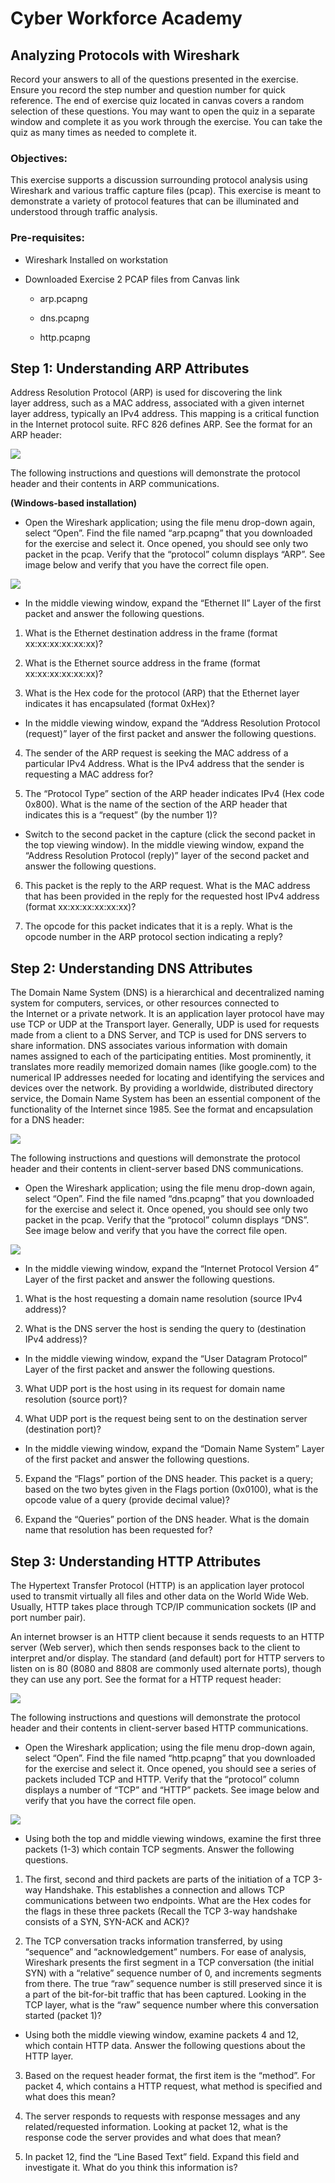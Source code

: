 Cyber Workforce Academy
=======================

Analyzing Protocols with Wireshark
----------------------------------

Record your answers to all of the questions presented in the exercise. Ensure
you record the step number and question number for quick reference. The end of
exercise quiz located in canvas covers a random selection of these questions.
You may want to open the quiz in a separate window and complete it as you work
through the exercise. You can take the quiz as many times as needed to complete
it.

### Objectives:

This exercise supports a discussion surrounding protocol analysis using
Wireshark and various traffic capture files (pcap). This exercise is meant to
demonstrate a variety of protocol features that can be illuminated and
understood through traffic analysis.

### Pre-requisites:

-   Wireshark Installed on workstation

-   Downloaded Exercise 2 PCAP files from Canvas link

    -   arp.pcapng

    -   dns.pcapng

    -   http.pcapng

Step 1: Understanding ARP Attributes
------------------------------------

Address Resolution Protocol (ARP) is used for discovering the link
layer address, such as a MAC address, associated with a given internet
layer address, typically an IPv4 address. This mapping is a critical function in
the Internet protocol suite. RFC 826 defines ARP. See the format for an ARP
header:

![](media/9775c3616a4fd55f43afd1582443f3c1.jpg)

The following instructions and questions will demonstrate the protocol header
and their contents in ARP communications.

**(Windows-based installation)**

-   Open the Wireshark application; using the file menu drop-down again, select
    “Open”. Find the file named “arp.pcapng” that you downloaded for the
    exercise and select it. Once opened, you should see only two packet in the
    pcap. Verify that the “protocol” column displays “ARP”. See image below and
    verify that you have the correct file open.

![](media/52efcf9227c0fccf010ba0f1d5924db0.png)

-   In the middle viewing window, expand the “Ethernet II” Layer of the first
    packet and answer the following questions.

1.  What is the Ethernet destination address in the frame (format
    xx:xx:xx:xx:xx:xx)?

2.  What is the Ethernet source address in the frame (format xx:xx:xx:xx:xx:xx)?

3.  What is the Hex code for the protocol (ARP) that the Ethernet layer
    indicates it has encapsulated (format 0xHex)?

-   In the middle viewing window, expand the “Address Resolution Protocol
    (request)” layer of the first packet and answer the following questions.

4.  The sender of the ARP request is seeking the MAC address of a particular
    IPv4 Address. What is the IPv4 address that the sender is requesting a
    MAC address for?

5.  The “Protocol Type” section of the ARP header indicates IPv4 (Hex code
    0x800). What is the name of the section of the ARP header that indicates
    this is a “request” (by the number 1)?

-   Switch to the second packet in the capture (click the second packet in the
    top viewing window). In the middle viewing window, expand the “Address
    Resolution Protocol (reply)” layer of the second packet and answer the
    following questions.

6.  This packet is the reply to the ARP request. What is the MAC address
    that has been provided in the reply for the requested host IPv4 address
    (format xx:xx:xx:xx:xx:xx)?

7.  The opcode for this packet indicates that it is a reply. What is the
    opcode number in the ARP protocol section indicating a reply?

Step 2: Understanding DNS Attributes
------------------------------------

The Domain Name System (DNS) is a hierarchical and decentralized naming system
for computers, services, or other resources connected to the Internet or a
private network. It is an application layer protocol have may use TCP or UDP at
the Transport layer. Generally, UDP is used for requests made from a client to a
DNS Server, and TCP is used for DNS servers to share information. DNS associates
various information with domain names assigned to each of the participating
entities. Most prominently, it translates more readily memorized domain names
(like google.com) to the numerical IP addresses needed for locating and
identifying the services and devices over the network. By providing a
worldwide, distributed directory service, the Domain Name System has been an
essential component of the functionality of the Internet since 1985. See the
format and encapsulation for a DNS header:

![](media/2822e359ff3127a2ccb3b33cbb604048.png)

The following instructions and questions will demonstrate the protocol header
and their contents in client-server based DNS communications.

-   Open the Wireshark application; using the file menu drop-down again, select
    “Open”. Find the file named “dns.pcapng” that you downloaded for the
    exercise and select it. Once opened, you should see only two packet in the
    pcap. Verify that the “protocol” column displays “DNS”. See image below and
    verify that you have the correct file open.

![](media/7f47b133ca446b2bef797a003134cd0a.png)

-   In the middle viewing window, expand the “Internet Protocol Version 4” Layer
    of the first packet and answer the following questions.

  1.  What is the host requesting a domain name resolution (source IPv4
        address)?

  2.  What is the DNS server the host is sending the query to (destination
        IPv4 address)?

-   In the middle viewing window, expand the “User Datagram Protocol” Layer of
    the first packet and answer the following questions.

  3.  What UDP port is the host using in its request for domain name resolution (source port)?

  4.  What UDP port is the request being sent to on the destination server (destination port)?

-   In the middle viewing window, expand the “Domain Name System” Layer of the
    first packet and answer the following questions.

  5.  Expand the “Flags” portion of the DNS header. This packet is a query;
        based on the two bytes given in the Flags portion (0x0100), what is the
        opcode value of a query (provide decimal value)?

  6.  Expand the “Queries” portion of the DNS header. What is the domain name
        that resolution has been requested for?

Step 3: Understanding HTTP Attributes
-------------------------------------

The Hypertext Transfer Protocol (HTTP) is an application layer protocol used to
transmit virtually all files and other data on the World Wide Web. Usually, HTTP
takes place through TCP/IP communication sockets (IP and port number pair).

An internet browser is an HTTP client because it sends requests to an HTTP
server (Web server), which then sends responses back to the client to interpret
and/or display. The standard (and default) port for HTTP servers to listen on is
80 (8080 and 8808 are commonly used alternate ports), though they can use any
port. See the format for a HTTP request header:

![](media/285ed86f48e1ad646b68c0364f14a0ad.jpg)

The following instructions and questions will demonstrate the protocol header
and their contents in client-server based HTTP communications.

-   Open the Wireshark application; using the file menu drop-down again, select
    “Open”. Find the file named “http.pcapng” that you downloaded for the
    exercise and select it. Once opened, you should see a series of packets
    included TCP and HTTP. Verify that the “protocol” column displays a number
    of “TCP” and “HTTP” packets. See image below and verify that you have the
    correct file open.

![](media/78d2baf7806e7286b19dd214a387d100.png)

-   Using both the top and middle viewing windows, examine the first three
    packets (1-3) which contain TCP segments. Answer the following questions.

  1.  The first, second and third packets are parts of the initiation of a TCP
        3-way Handshake. This establishes a connection and allows TCP
        communications between two endpoints. What are the Hex codes for the
        flags in these three packets (Recall the TCP 3-way handshake consists of
        a SYN, SYN-ACK and ACK)?

  2.  The TCP conversation tracks information transferred, by using “sequence”
        and “acknowledgement” numbers. For ease of analysis, Wireshark presents
        the first segment in a TCP conversation (the initial SYN) with a
        “relative” sequence number of 0, and increments segments from there. The
        true “raw” sequence number is still preserved since it is a part of the
        bit-for-bit traffic that has been captured. Looking in the TCP layer,
        what is the “raw” sequence number where this conversation started
        (packet 1)?

-   Using both the middle viewing window, examine packets 4 and 12, which
    contain HTTP data. Answer the following questions about the HTTP layer.

  3.  Based on the request header format, the first item is the “method”. For
        packet 4, which contains a HTTP request, what method is specified and
        what does this mean?

  4.  The server responds to requests with response messages and any
        related/requested information. Looking at packet 12, what is the
        response code the server provides and what does that mean?

  5.  In packet 12, find the “Line Based Text” field. Expand this field and
        investigate it. What do you think this information is?
